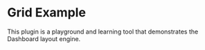 # Grid Example

This plugin is a playground and learning tool that demonstrates the Dashboard layout engine.
